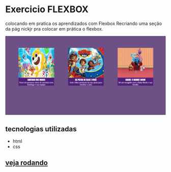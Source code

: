 # Exercicio FLEXBOX
colocando em pratica os aprendizados com Flexbox Recriando uma seção da pág nickjr pra colocar em prática o flexbox.

[<img src="./Animação.gif" alt="gif de exemplo">](https://www.google.com/)


## tecnologias utilizadas 
- html 
- css

##   <a href="https://www.google.com/doodles">veja rodando</a>